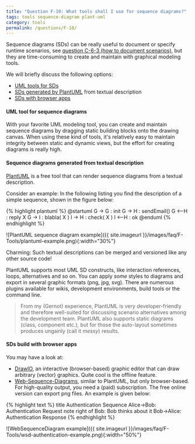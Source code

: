 ```yaml
---
title: "Question F-10: What tools shall I use for sequence diagrams?"
tags: tools sequence-diagram plant-uml
category: tools
permalink: /questions/F-10/
---
```


Sequence diagrams (SDs) can be really useful to document or specify runtime scenarios,
see [question C-6-3 (how to document scenarios)](/questions/C-6-3), but they are time-consuming to create and maintain with graphical modeling tools.

We will briefly discuss the following options:

* [UML tools for SDs](/questions/F-10-uml)
* [SDs generated by PlantUML](/questions/F-10-plantuml) from textual description
* [SDs with browser apps](/questions/F-10-browser)


#### UML tool for sequence diagrams

With your favorite UML modeling tool, you can create and maintain sequence diagrams by dragging static building blocks onto the drawing canvas. When using these kind of tools, it's relatively easy to maintain integrity between static and dynamic views, but the effort for creating diagrams is really high.


#### Sequence diagrams generated from textual description

[PlantUML](http://plantuml.com/) is a free tool that can render sequence diagrams from a textual description.

Consider an example: In the following listing you find the description of a simple sequence, shown in the figure below:

{% highlight plantuml %}
@startuml
G -> G : init
G -> H : sendEmail()
G <--H : reply X
G -> I : blabla( X )
I -> H : check( X )
I <--H : ok
@enduml
{% endhighlight %}


![PlantUML sequence diagram example]({{ site.imageurl }}/images/faq/F-Tools/plantuml-example.png){:width="30%"}

Charming: Such textual descriptions can be merged and versioned like any other source code!

PlantUML supports most UML SD constructs, like interaction references, loops, alternatives and so on. You can apply _some_ styles to diagrams and export in several graphic formats (png, jpg, svg). There are numerous plugins available for wikis, development environments, build tools or the command line.

> From my (Gernot) experience, PlantUML is very developer-friendly and therefore well-suited for discussing scenario alternatives among the development team.
> PlantUML also supports static diagrams (class, component etc.), but for those the auto-layout sometimes produces ungainly (call it _messy_) results.


#### SDs build with browser apps

You may have a look at:

* [DrawIO](https://www.draw.io/), an interactive (browser-based) graphic editor that can draw arbitrary (vector) graphics. Quite cool is the offline feature.
* [Web-Sequence-Diagrams](https://www.websequencediagrams.com/), similar to PlantUML, but only browser-based. For high-quality output, you need a (paid) subscription. The free online version can export png files. An example is given below:

{% highlight text %}
title Authentication Sequence
Alice->Bob: Authentication Request
note right of Bob: Bob thinks about it
Bob->Alice: Authentication Response
{% endhighlight %}

![WebSequenceDiagram example]({{ site.imageurl }}/images/faq/F-Tools/wsd-authentication-example.png){:width="50%"}
